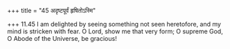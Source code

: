 +++
title = "45 अदृष्टपूर्वं हृषितोऽस्मि"

+++
11.45 I am delighted by seeing something not seen heretofore, and my
mind is stricken with fear. O Lord, show me that very form; O supreme
God, O Abode of the Universe, be gracious!
